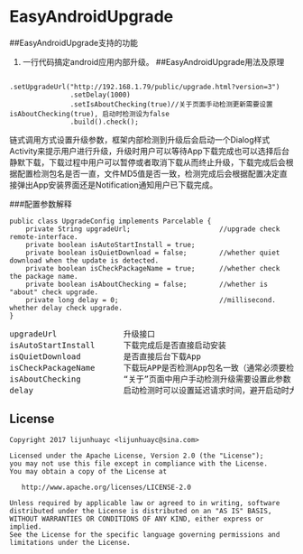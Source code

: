 EasyAndroidUpgrade
================

##EasyAndroidUpgrade支持的功能
1. 一行代码搞定android应用内部升级。
##EasyAndroidUpgrade用法及原理

```    new UpgradeHelper.Builder(this)
               .setUpgradeUrl("http://192.168.1.79/public/upgrade.html?version=3")
               .setDelay(1000)
               .setIsAboutChecking(true)//关于页面手动检测更新需要设置isAboutChecking(true), 启动时检测设为false
               .build().check();
```
链式调用方式设置升级参数，框架内部检测到升级后会启动一个Dialog样式Activity来提示用户进行升级，升级时用户可以等待App下载完成也可以选择后台静默下载，下载过程中用户可以暂停或者取消下载从而终止升级，下载完成后会根据配置检测包名是否一直，文件MD5值是否一致，检测完成后会根据配置决定直接弹出App安装界面还是Notification通知用户已下载完成。

###配置参数解释
```
public class UpgradeConfig implements Parcelable {
    private String upgradeUrl;                      //upgrade check remote-interface.
    private boolean isAutoStartInstall = true;
    private boolean isQuietDownload = false;        //whether quiet download when the update is detected.
    private boolean isCheckPackageName = true;      //whether check the package name.
    private boolean isAboutChecking = false;        //whether is "about" check upgrade.
    private long delay = 0;                         //millisecond. whether delay check upgrade.
}
```

<pre>
upgradeUrl              升级接口
isAutoStartInstall      下载完成后是否直接启动安装
isQuietDownload         是否直接后台下载App
isCheckPackageName      下载玩APP是否检测App包名一致（通常必须要检测，如果公司产品需要变更包名的则不用检测，还能引导使用盗版App的用户升级到正版App）
isAboutChecking         “关于”页面中用户手动检测升级需要设置此参数
delay                   启动检测时可以设置延迟请求时间，避开启动时大批量接口请求数据。
</pre>


## License
    Copyright 2017 lijunhuayc <lijunhuayc@sina.com>

    Licensed under the Apache License, Version 2.0 (the "License");
    you may not use this file except in compliance with the License.
    You may obtain a copy of the License at

       http://www.apache.org/licenses/LICENSE-2.0

    Unless required by applicable law or agreed to in writing, software
    distributed under the License is distributed on an "AS IS" BASIS,
    WITHOUT WARRANTIES OR CONDITIONS OF ANY KIND, either express or implied.
    See the License for the specific language governing permissions and
    limitations under the License.
